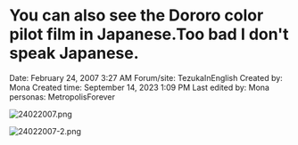 # You can also see the Dororo color pilot film in Japanese.Too bad I don't speak Japanese.

Date: February 24, 2007 3:27 AM
Forum/site: TezukaInEnglish
Created by: Mona
Created time: September 14, 2023 1:09 PM
Last edited by: Mona
personas: MetropolisForever

![24022007.png](You%20can%20also%20see%20the%20Dororo%20color%20pilot%20film%20in%20Ja%20454cd28d636d47479e8e2c22ee425064/24022007.png)

![24022007-2.png](You%20can%20also%20see%20the%20Dororo%20color%20pilot%20film%20in%20Ja%20454cd28d636d47479e8e2c22ee425064/24022007-2.png)